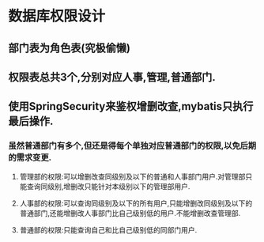 # 数据库权限设计
## 部门表为角色表(究极偷懒)
## 权限表总共3个,分别对应人事,管理,普通部门. 
## 使用SpringSecurity来鉴权增删改查,mybatis只执行最后操作.
### 虽然普通部门有多个,但还是得每个单独对应普通部门的权限,以免后期的需求变更.

1. 管理部的权限:可以增删改查同级别及以下的普通和人事部门用户.对管理部只能查询同级别,增删改只能针对本级别以下的管理部用户.

2. 人事部的权限:可以查询同级别及以下的所有用户,只能增删改同级别及以下的普通部门,还能增删改人事部门比自己级别低的用户.不能增删改查管理部.

3. 普通部的权限:只能查询自己和比自己级别低的同部门用户.

